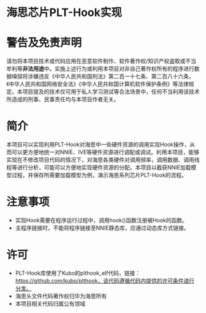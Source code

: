 海思芯片PLT-Hook实现
==================
# 警告及免责声明
请勿将本项目技术或代码应用在恶意软件制作、软件著作权/知识产权盗取或不当牟利等**非法用途**中。实施上述行为或利用本项目对非自己著作权所有的程序进行数据嗅探将涉嫌违反《中华人民共和国刑法》第二百一十七条、第二百八十六条，《中华人民共和国网络安全法》《中华人民共和国计算机软件保护条例》等法律规定。本项目提及的技术仅可用于私人学习测试等合法场景中，任何不当利用该技术所造成的刑事、民事责任均与本项目作者无关。

# 简介
本项目可以实现利用PLT-Hook对海思中一些硬件资源的调用实现Hook操作，从而可以更方便地统一对NNIE、IVE等硬件资源进行调配或调试。利用本项目，能够实现在不修改项目代码的情况下，对海思各类硬件对调用频率，调用数据、调用线程等进行分析，可能可以方便地实现硬件资源的分配。本项目以截获NNIE加载模型过程，并保存所需要加载模型为例，演示海思系列芯片PLT-Hook的流程。

# 注意事项
* 实现Hook需要在程序运行过程中，调用hook()函数注册被Hook的函数。
* 主程序链接时，不能将程序链接至NNIE静态库，应通过动态库方式链接。

# 许可
* PLT-Hook库使用了Kubo的plthook_elf代码，链接：https://github.com/kubo/plthook，该代码遵循代码内提供的许可条件进行分发。
* 海思头文件代码著作权归华为海思所有
* 本项目相关代码归属公有领域